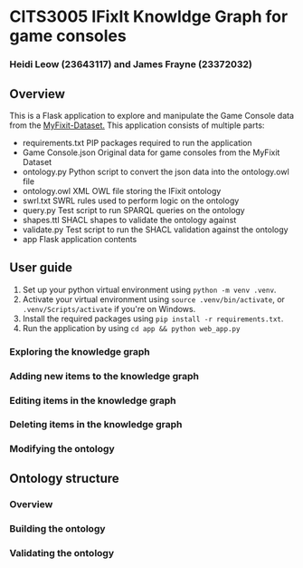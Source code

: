 # CITS3005 IFixIt Knowldge Graph for game consoles
### Heidi Leow (23643117) and James Frayne (23372032)

## Overview
This is a Flask application to explore and manipulate the Game Console data from the [MyFixit-Dataset.](https://github.com/rub-ksv/MyFixit-Dataset) This application consists of multiple parts:
- requirements.txt          PIP packages required to run the application
- Game Console.json         Original data for game consoles from the MyFixit Dataset
- ontology.py               Python script to convert the json data into the ontology.owl file
- ontology.owl              XML OWL file storing the IFixit ontology
- swrl.txt                  SWRL rules used to perform logic on the ontology
- query.py                  Test script to run SPARQL queries on the ontology
- shapes.ttl                SHACL shapes to validate the ontology against
- validate.py               Test script to run the SHACL validation against the ontology
- app                       Flask application contents

## User guide
1. Set up your python virtual environment using `python -m venv .venv`.
2. Activate your virtual environment using `source .venv/bin/activate`, or `.venv/Scripts/activate` if you're on Windows.
3. Install the required packages using `pip install -r requirements.txt`.
4. Run the application by using `cd app && python web_app.py`

### Exploring the knowledge graph

### Adding new items to the knowledge graph

### Editing items in the knowledge graph

### Deleting items in the knowledge graph

### Modifying the ontology

## Ontology structure

### Overview

### Building the ontology

### Validating the ontology